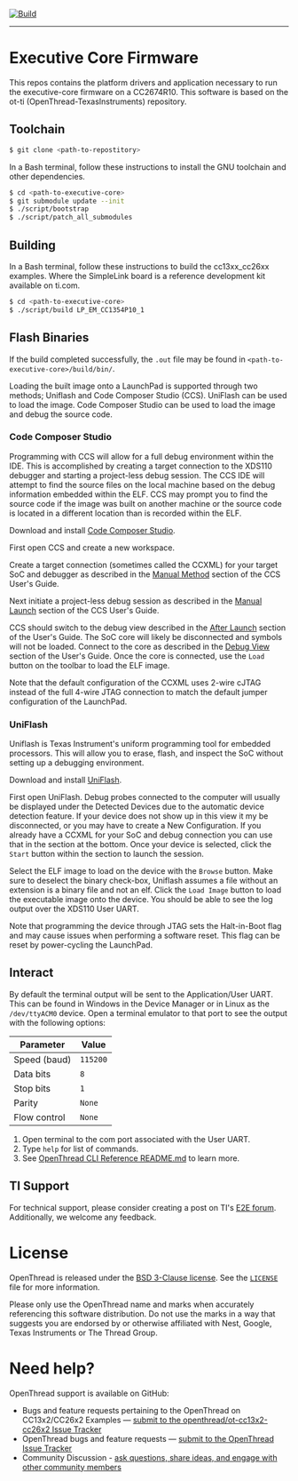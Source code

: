 [![Build][ot-gh-action-build-svg]][ot-gh-action-build]

[ot-gh-action-build]: https://github.com/openthread/ot-cc13x2-cc26x2/actions?query=workflow%3ABuild+branch%3Amain+event%3Apush
[ot-gh-action-build-svg]: https://github.com/openthread/ot-cc13x2-cc26x2/workflows/Build/badge.svg?branch=main&event=push

---

# Executive Core Firmware 

This repos contains the platform drivers and application necessary to run the executive-core firmware
on a CC2674R10. This software is based on the ot-ti (OpenThread-TexasInstruments) repository. 

## Toolchain

```bash
$ git clone <path-to-repostitory>
```
In a Bash terminal, follow these instructions to install the GNU toolchain and other dependencies.

```bash
$ cd <path-to-executive-core>
$ git submodule update --init
$ ./script/bootstrap
$ ./script/patch_all_submodules 
```

## Building

In a Bash terminal, follow these instructions to build the cc13xx_cc26xx examples. Where the SimpleLink board is a
reference development kit available on ti.com.

```bash
$ cd <path-to-executive-core>
$ ./script/build LP_EM_CC1354P10_1
```

## Flash Binaries

If the build completed successfully, the `.out` file may be found in `<path-to-executive-core>/build/bin/`. 

Loading the built image onto a LaunchPad is supported through two methods; Uniflash and Code Composer Studio (CCS).
UniFlash can be used to load the image. Code Composer Studio can be used to load the image and debug the source code.

### Code Composer Studio

Programming with CCS will allow for a full debug environment within the IDE. This is accomplished by creating a target
connection to the XDS110 debugger and starting a project-less debug session. The CCS IDE will attempt to find the source
files on the local machine based on the debug information embedded within the ELF. CCS may prompt you to find the source
code if the image was built on another machine or the source code is located in a different location than is recorded
within the ELF.

Download and install [Code Composer Studio][ccs].

First open CCS and create a new workspace.

Create a target connection (sometimes called the CCXML) for your target SoC and debugger as described in the [Manual
Method][ccs_manual_method] section of the CCS User's Guide.

Next initiate a project-less debug session as described in the [Manual Launch][ccs_manual_launch] section of the CCS
User's Guide.

CCS should switch to the debug view described in the [After Launch][ccs_after_launch] section of the User's Guide. The
SoC core will likely be disconnected and symbols will not be loaded. Connect to the core as described in the [Debug
View][ccs_debug_view] section of the User's Guide. Once the core is connected, use the `Load` button on the toolbar to
load the ELF image.

Note that the default configuration of the CCXML uses 2-wire cJTAG instead of the full 4-wire JTAG connection to match
the default jumper configuration of the LaunchPad.

[ccs]: https://www.ti.com/tool/CCSTUDIO
[ccs_after_launch]: https://software-dl.ti.com/ccs/esd/documents/users_guide/ccs_debug-main.html?configuration#after-launch
[ccs_debug_view]: https://software-dl.ti.com/ccs/esd/documents/users_guide/ccs_debug-main.html?configuration#debug-view
[ccs_manual_launch]: https://software-dl.ti.com/ccs/esd/documents/users_guide/ccs_debug-main.html?configuration#manual-launch
[ccs_manual_method]: https://software-dl.ti.com/ccs/esd/documents/users_guide/ccs_debug-main.html?configuration#manual-method

### UniFlash

Uniflash is Texas Instrument's uniform programming tool for embedded processors. This will allow you to erase, flash,
and inspect the SoC without setting up a debugging environment.

Download and install [UniFlash][uniflash].

First open UniFlash. Debug probes connected to the computer will usually be displayed under the Detected Devices due to
the automatic device detection feature. If your device does not show up in this view it my be disconnected, or you may
have to create a New Configuration. If you already have a CCXML for your SoC and debug connection you can use that in
the section at the bottom. Once your device is selected, click the `Start` button within the section to launch the
session.

Select the ELF image to load on the device with the `Browse` button. Make sure to deselect the binary check-box,
Uniflash assumes a file without an extension is a binary file and not an elf. Click the `Load Image` button to load the
executable image onto the device. You should be able to see the log output over the XDS110 User UART.

Note that programming the device through JTAG sets the Halt-in-Boot flag and may cause issues when performing a software
reset. This flag can be reset by power-cycling the LaunchPad.

[uniflash]: https://www.ti.com/tool/download/UNIFLASH

## Interact

By default the terminal output will be sent to the Application/User UART. This can be found in Windows in the Device
Manager or in Linux as the `/dev/ttyACM0` device. Open a terminal emulator to that port to see the output with the
following options:

| Parameter    | Value    |
| ------------ | -------- |
| Speed (baud) | `115200` |
| Data bits    | `8`      |
| Stop bits    | `1`      |
| Parity       | `None`   |
| Flow control | `None`   |

1. Open terminal to the com port associated with the User UART.
2. Type `help` for list of commands.
3. See [OpenThread CLI Reference README.md][cli] to learn more.

[cli]: https://github.com/openthread/openthread/blob/main/src/cli/README.md

## TI Support

For technical support, please consider creating a post on TI's [E2E forum][e2e]. Additionally, we welcome any feedback.

[e2e]: https://e2e.ti.com/support/wireless-connectivity/zigbee-and-thread

# License

OpenThread is released under the [BSD 3-Clause
license](https://github.com/openthread/ot-cc13x2-cc26x2/blob/main/LICENSE). See the
[`LICENSE`](https://github.com/openthread/ot-cc13x2-cc26x2/blob/main/LICENSE) file for more information.

Please only use the OpenThread name and marks when accurately referencing this software distribution. Do not use the
marks in a way that suggests you are endorsed by or otherwise affiliated with Nest, Google, Texas Instruments or The
Thread Group.

# Need help?

OpenThread support is available on GitHub:

- Bugs and feature requests pertaining to the OpenThread on CC13x2/CC26x2 Examples — [submit to the
  openthread/ot-cc13x2-cc26x2 Issue Tracker](https://github.com/openthread/ot-cc13x2-cc26x2/issues)
- OpenThread bugs and feature requests — [submit to the OpenThread Issue
  Tracker](https://github.com/openthread/openthread/issues)
- Community Discussion - [ask questions, share ideas, and engage with other community
  members](https://github.com/openthread/openthread/discussions)
